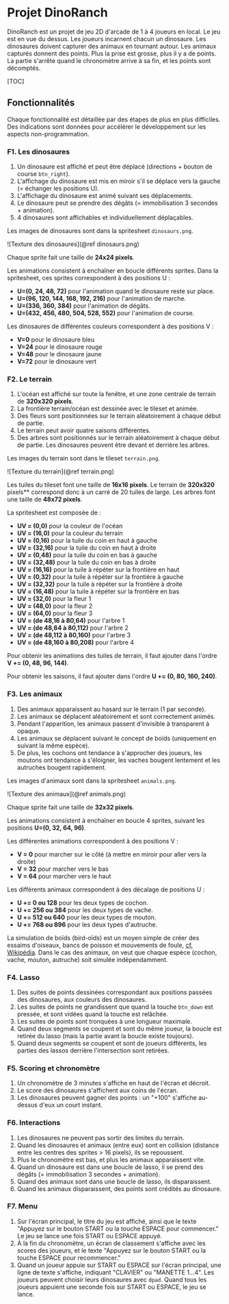 # Projet DinoRanch

DinoRanch est un projet de jeu 2D d'arcade de 1 à 4 joueurs en local.
Le jeu est en vue du dessus. Les joueurs incarnent chacun un dinosaure.
Les dinosaures doivent capturer des animaux en tournant autour.
Les animaux capturés donnent des points. Plus la prise est grosse, plus il y a de points.
La partie s'arrête quand le chronomètre arrive à sa fin, et les points sont décomptés.

[TOC]

## Fonctionnalités

Chaque fonctionnalité est détaillée par des étapes de plus en plus difficiles.
Des indications sont données pour accélérer le développement sur les aspects non-programmation.

### F1. Les dinosaures

1. Un dinosaure est affiché et peut être déplacé (directions + bouton de course `btn_right`).
2. L'affichage du dinosaure est mis en miroir s'il se déplace vers la gauche (= échanger les positions U).
3. L'affichage du dinosaure est animé suivant ses déplacements.
4. Le dinosaure peut se prendre des dégâts (= immobilisation 3 secondes + animation).
5. 4 dinosaures sont affichables et individuellement déplaçables.

Les images de dinosaures sont dans la spritesheet `dinosaurs.png`.

![Texture des dinosaures](@ref dinosaurs.png)

Chaque sprite fait une taille de **24x24 pixels**.

Les animations consistent à enchaîner en boucle différents sprites.
Dans la spritesheet, ces sprites correspondent à des positions U :

- **U=(0, 24, 48, 72)** pour l'animation quand le dinosaure reste sur place.
- **U=(96, 120, 144, 168, 192, 216)** pour l'animation de marche.
- **U=(336, 360, 384)** pour l'animation de dégâts.
- **U=(432, 456, 480, 504, 528, 552)** pour l'animation de course.

Les dinosaures de différentes couleurs correspondent à des positions V :

- **V=0** pour le dinosaure bleu
- **V=24** pour le dinosaure rouge
- **V=48** pour le dinosaure jaune
- **V=72** pour le dinosaure vert

### F2. Le terrain

1. L'océan est affiché sur toute la fenêtre, et une zone centrale de terrain de **320x320 pixels**.
2. La frontière terrain/océan est dessinée avec le tileset et animée.
4. Des fleurs sont positionnées sur le terrain aléatoirement à chaque début de partie.
5. Le terrain peut avoir quatre saisons différentes.
6. Des arbres sont positionnés sur le terrain aléatoirement à chaque début de partie.
   Les dinosaures peuvent être devant et derrière les arbres.

Les images du terrain sont dans le tileset `terrain.png`.

![Texture du terrain](@ref terrain.png)

Les tuiles du tileset font une taille de **16x16 pixels**.
Le terrain de **320x320** pixels** correspond donc à un carré de 20 tuiles de large.
Les arbres font une taille de **48x72 pixels**.

La spritesheet est composée de :
- **UV = (0,0)** pour la couleur de l'océan
- **UV = (16,0)** pour la couleur du terrain
- **UV = (0,16)** pour la tuile du coin en haut à gauche
- **UV = (32,16)** pour la tuile du coin en haut à droite
- **UV = (0,48)** pour la tuile du coin en bas à gauche
- **UV = (32,48)** pour la tuile du coin en bas à droite
- **UV = (16,16)** pour la tuile à répéter sur la frontière en haut
- **UV = (0,32)** pour la tuile à répéter sur la frontière à gauche
- **UV = (32,32)** pour la tuile à répéter sur la frontière à droite
- **UV = (16,48)** pour la tuile à répéter sur la frontière en bas
- **UV = (32,0)** pour la fleur 1
- **UV = (48,0)** pour la fleur 2
- **UV = (64,0)** pour la fleur 3
- **UV = (de 48,16 à 80,64)** pour l'arbre 1
- **UV = (de 48,64 à 80,112)** pour l'arbre 2
- **UV = (de 48,112 à 80,160)** pour l'arbre 3
- **UV = (de 48,160 à 80,208)** pour l'arbre 4

Pour obtenir les animations des tuiles de terrain, il faut ajouter dans l'ordre **V += (0, 48, 96, 144)**.

Pour obtenir les saisons, il faut ajouter dans l'ordre **U += (0, 80, 160, 240)**.

### F3. Les animaux

1. Des animaux apparaissent au hasard sur le terrain (1 par seconde).
2. Les animaux se déplacent aléatoirement et sont correctement animés.
3. Pendant l'apparition, les animaux passent d'invisible à transparent à opaque.
4. Les animaux se déplacent suivant le concept de boïds (uniquement en suivant la même espèce).
5. De plus, les cochons ont tendance à s'approcher des joueurs, les moutons ont tendance à s'éloigner,
   les vaches bougent lentement et les autruches bougent rapidement.

Les images d'animaux sont dans la spritesheet `animals.png`.

![Texture des animaux](@ref animals.png)

Chaque sprite fait une taille de **32x32 pixels**.

Les animations consistent à enchaîner en boucle 4 sprites,
suivant les positions **U=(0, 32, 64, 96)**.

Les différentes animations correspondent à des positions V :

- **V = 0** pour marcher sur le côté (à mettre en miroir pour aller vers la droite)
- **V = 32** pour marcher vers le bas
- **V = 64** pour marcher vers le haut

Les différents animaux correspondent à des décalage de positions U :

- **U += 0 ou 128** pour les deux types de cochon.
- **U += 256 ou 384** pour les deux types de vache.
- **U += 512 ou 640** pour les deux types de mouton.
- **U += 768 ou 896** pour les deux types d'autruche.

La simulation de boïds (bird-oïds) est un moyen simple de créer des essaims d'oiseaux, bancs de poisson
et mouvements de foule, [cf. Wikipédia](https://fr.wikipedia.org/wiki/Boids). Dans le cas
des animaux, on veut que chaque espèce (cochon, vache, mouton, autruche) soit simulée indépendamment.

### F4. Lasso

1. Des suites de points dessinées correspondant aux positions passées
   des dinosaures, aux couleurs des dinosaures.
2. Les suites de points ne grandissent que quand la touche `btn_down` est pressée,
   et sont vidées quand la touche est relâchée.
3. Les suites de points sont tronquées à une longueur maximale.
4. Quand deux segments se coupent et sont du même joueur, la boucle
   est retirée du lasso (mais la partie avant la boucle existe toujours).
5. Quand deux segments se coupent et sont de joueurs différents,
   les parties des lassos derrière l'intersection sont retirées.

### F5. Scoring et chronomètre

1. Un chronomètre de 3 minutes s'affiche en haut de l'écran et décroit.
2. Le score des dinosaures s'affichent aux coins de l'écran.
3. Les dinosaures peuvent gagner des points : un "+100" s'affiche au-dessus d'eux un court instant.

### F6. Interactions

1. Les dinosaures ne peuvent pas sortir des limites du terrain.
2. Quand les dinosaures et animaux (entre eux) sont en collision
   (distance entre les centres des sprites > 16 pixels), ils se repoussent.
3. Plus le chronomètre est bas, et plus les animaux apparaissent vite.
4. Quand un dinosaure est dans une boucle de lasso,
   il se prend des dégâts (= immobilisation 3 secondes + animation).
5. Quand des animaux sont dans une boucle de lasso, ils disparaissent.
6. Quand les animaux disparaissent, des points sont crédités au dinosaure.

### F7. Menu

1. Sur l'écran principal, le titre du jeu est affiché,
   ainsi que le texte "Appuyez sur le bouton START ou la touche ESPACE pour commencer."
   Le jeu se lance une fois START ou ESPACE appuyé.
2. À la fin du chronomètre, un écran de classement s'affiche avec les scores des joueurs,
   et le texte "Appuyez sur le bouton START ou la touche ESPACE pour recommencer."
3. Quand un joueur appuie sur START ou ESPACE sur l'écran principal,
   une ligne de texte s'affiche, indiquant "CLAVIER" ou "MANETTE 1...4".
   Les joueurs peuvent choisir leurs dinosaures avec `dpad`.
   Quand tous les joueurs appuient une seconde fois sur START ou ESPACE,
   le jeu se lance.


